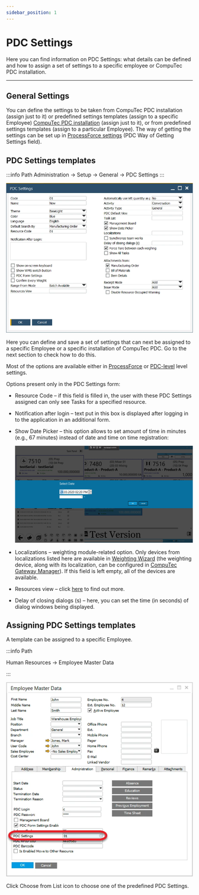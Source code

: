```yaml
---
sidebar_position: 1
---
```


# PDC Settings

Here you can find information on PDC Settings: what details can be defined and how to assign a set of settings to a specific employee or CompuTec PDC installation.

---

## General Settings

You can define the settings to be taken from CompuTec PDC installation (assign just to it) or predefined settings templates (assign to a specific Employee) [CompuTec PDC installation](./../setting-up-the-application.md#setting-up-the-application) (assign just to it), or from predefined settings templates (assign to a particular Employee). The way of getting the settings can be set up in [ProcessForce settings](./../setting-up-the-application.md#processforce-settings) (PDC Way of Getting Settings field).

## PDC Settings templates

:::info Path
Administration → Setup → General → PDC Settings
:::

![PDC Settings](./media/pdc-settings/pdc-settings-general.webp)

Here you can define and save a set of settings that can next be assigned to a specific Employee or a specific installation of CompuTec PDC. Go to the next section to check how to do this.

Most of the options are available either in [ProcessForce](./../setting-up-the-application.md#processforce-settings) or [PDC-level](./../setting-up-the-application.md#setting-up-the-application) level settings.

Options present only in the PDC Settings form:

- Resource Code – if this field is filled in, the user with these PDC Settings assigned can only see Tasks for a specified resource.

- Notification after login – text put in this box is displayed after logging in to the application in an additional form.

- Show Date Picker – this option allows to set amount of time in minutes (e.g., 67 minutes) instead of date and time on time registration:

  ![Show Date Picker](./media/pdc-settings/show-date-picker.webp)

- Localizations – weighting module-related option. Only devices from localizations listed here are available in [Weighting Wizard](./../../weight-scales-integration/working-with-scales.md) (the weighting device, along with its localization, can be configured in [CompuTec Gateway Manager](./../../weight-scales-integration/computec-gateway-manager.md)). If this field is left empty, all of the devices are available.

- Resources view – click [here](./resource-view.md) to find out more.

- Delay of closing dialogs (s) – here, you can set the time (in seconds) of dialog windows being displayed.

## Assigning PDC Settings templates

A template can be assigned to a specific Employee.

:::info Path

Human Resources → Employee Master Data

:::

![Assign Settings](./media/pdc-settings/pdc-assigning-settings.webp)

Click Choose from List icon to choose one of the predefined PDC Settings.
